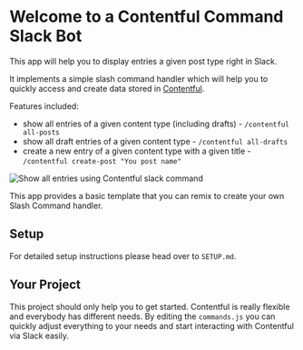 Welcome to a Contentful Command Slack Bot
=========================

This app will help you to display entries a given post type right in Slack.

It implements a simple slash command handler which will help you to quickly access and create data stored in [Contentful](https://www.contentful.com).

Features included:
- show all entries of a given content type (including drafts) - `/contentful all-posts`
- show all draft entries of a given content type - `/contentful all-drafts`
- create a new entry of a given content type with a given title - `/contentful create-post "You post name"`

![Show all entries using Contentful slack command](https://cdn.gomix.com/0e7166c0-de2d-4965-8448-0e932e9f7efa%2FBildschirmfoto%202016-12-15%20um%2012.58.37.png)

This app provides a basic template that you can remix to create your own Slash Command handler.

Setup
------------

For detailed setup instructions please head over to `SETUP.md`.


Your Project
------------

This project should only help you to get started. Contentful is really flexible and everybody has different needs. By editing the `commands.js` you can quickly adjust everything to your needs and start interacting with Contentful via Slack easily.
